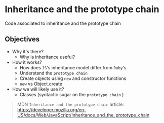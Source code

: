# Inheritance and the prototype chain

Code associated to inheritance and the prototype chain

## Objectives

* Why it's there?
  * Why is inheritance useful?
* How it works?
  * How does `JS`'s inheritance model differ from `Ruby`'s
  * Understand the `prototype chain`
  * Create objects using `new` and constructor functions
  * `new` vs Object.create
* How we will likely use it?
  * Classes (syntactic sugar on the `prototype chain` )

> MDN `Inheritance and the prototype chain` article: https://developer.mozilla.org/en-US/docs/Web/JavaScript/Inheritance_and_the_prototype_chain
